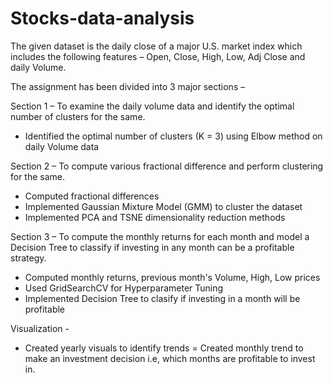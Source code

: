 # Stocks-data-analysis

The given dataset is the daily close of a major U.S. market index which includes the following features – Open,
Close, High, Low, Adj Close and daily Volume.

The assignment has been divided into 3 major sections –

Section 1 – To examine the daily volume data and identify the optimal number of clusters for the same.
  - Identified the optimal number of clusters (K = 3) using Elbow method on daily Volume data

Section 2 – To compute various fractional difference and perform clustering for the same.
  - Computed fractional differences
  - Implemented Gaussian Mixture Model (GMM) to cluster the dataset
  - Implemented PCA and TSNE dimensionality reduction methods

Section 3 – To compute the monthly returns for each month and model a Decision Tree to classify if investing in
any month can be a profitable strategy.
  - Computed monthly returns, previous month's Volume, High, Low prices
  - Used GridSearchCV for Hyperparameter Tuning
  - Implemented Decision Tree to clasify if investing in a month will be profitable

Visualization - 
  - Created yearly visuals to identify trends
  = Created monthly trend to make an investment decision i.e, which months are profitable to invest in.
